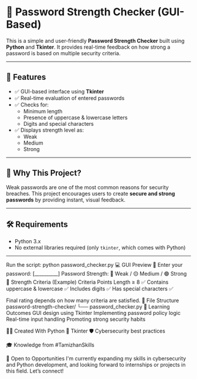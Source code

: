 
# 🔐 Password Strength Checker (GUI-Based)

This is a simple and user-friendly **Password Strength Checker** built using **Python** and **Tkinter**. It provides real-time feedback on how strong a password is based on multiple security criteria.

---

## 📌 Features

- ✅ GUI-based interface using **Tkinter**
- ✅ Real-time evaluation of entered passwords
- ✅ Checks for:
  - Minimum length
  - Presence of uppercase & lowercase letters
  - Digits and special characters
- ✅ Displays strength level as:
  - Weak
  - Medium
  - Strong

---

## 🧠 Why This Project?

Weak passwords are one of the most common reasons for security breaches. This project encourages users to create **secure and strong passwords** by providing instant, visual feedback.

---

## 🛠️ Requirements

- Python 3.x  
- No external libraries required (only `tkinter`, which comes with Python)

---
Run the script:
python password_checker.py
💻 GUI Preview
🔐 Enter your password:  [__________]
Password Strength: 🔴 Weak / 🟡 Medium / 🟢 Strong
🧪 Strength Criteria (Example)
Criteria	Points
Length ≥ 8	✅
Contains uppercase & lowercase	✅
Includes digits	✅
Has special characters	✅

Final rating depends on how many criteria are satisfied.
📂 File Structure
password-strength-checker/
└── password_checker.py
🎯 Learning Outcomes
GUI design using Tkinter
Implementing password policy logic
Real-time input handling
Promoting strong security habits

🧑‍💻 Created With
  Python
🎨 Tkinter
🛡️ Cybersecurity best practices

🎓 Knowledge from #TamizhanSkills

🚀 Open to Opportunities
I'm currently expanding my skills in cybersecurity and Python development, and looking forward to internships or projects in this field. Let’s connect!
